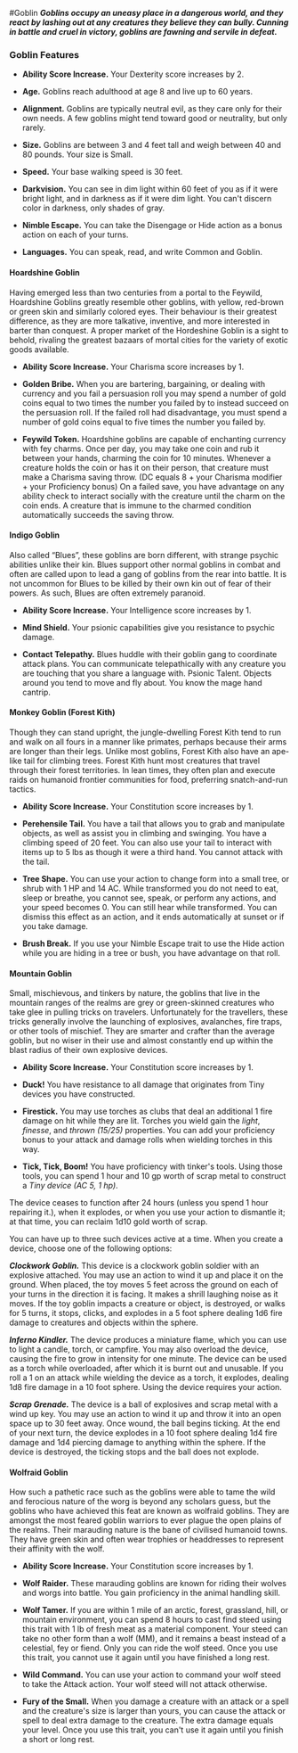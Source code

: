 #Goblin
***Goblins occupy an uneasy place in a dangerous world, and they react by lashing out at any creatures they believe they can bully. Cunning in battle and cruel in victory, goblins are fawning and servile in defeat.***

### Goblin Features
- **Ability Score Increase.** Your Dexterity score increases by 2.

- **Age.** Goblins reach adulthood at age 8 and live up to 60 years.

- **Alignment.** Goblins are typically neutral evil, as they care only for their own needs. A few goblins might tend toward good or neutrality, but only rarely.

- **Size.** Goblins are between 3 and 4 feet tall and weigh between 40 and 80 pounds. Your size is Small.

- **Speed.** Your base walking speed is 30 feet.

- **Darkvision.** You can see in dim light within 60 feet of you as if it were bright light, and in darkness as if it were dim light. You can't discern color in darkness, only shades of gray.

- **Nimble Escape.** You can take the Disengage or Hide action as a bonus action on each of your turns.

- **Languages.** You can speak, read, and write Common and Goblin.

#### Hoardshine Goblin
Having emerged less than two centuries from a portal to the Feywild, Hoardshine Goblins greatly resemble other goblins, with yellow, red-brown or green skin and similarly colored eyes. Their behaviour is their greatest difference, as they are more talkative, inventive, and more interested in barter than conquest. A proper market of the Hordeshine Goblin is a sight to behold, rivaling the greatest bazaars of mortal cities for the variety of exotic goods available.

- **Ability Score Increase.** Your Charisma score increases by 1.

- **Golden Bribe.** When you are bartering, bargaining, or dealing with currency and you fail a persuasion roll you may spend a number of gold coins equal to two times the number you failed by to instead succeed on the persuasion roll. If the failed roll had disadvantage, you must spend a number of gold coins equal to five times the number you failed by.

- **Feywild Token.** Hoardshine goblins are capable of enchanting currency with fey charms. Once per day, you may take one coin and rub it between your hands, charming the coin for 10 minutes. Whenever a creature holds the coin or has it on their person, that creature must make a Charisma saving throw. (DC equals 8 + your Charisma modifier + your Proficiency bonus) On a failed save, you have advantage on any ability check to interact socially with the creature until the charm on the coin ends. A creature that is immune to the charmed condition automatically succeeds the saving throw.

#### Indigo Goblin
Also called “Blues”, these goblins are born different, with strange psychic abilities unlike their kin. Blues support other normal goblins in combat and often are called upon to lead a gang of goblins from the rear into battle. It is not uncommon for Blues to be killed by their own kin out of fear of their powers. As such, Blues are often extremely paranoid.

- **Ability Score Increase.** Your Intelligence score increases by 1.

- **Mind Shield.** Your psionic capabilities give you resistance to psychic damage.

- **Contact Telepathy.** Blues huddle with their goblin gang to coordinate attack plans. You can communicate telepathically with any creature you are touching that you share a language with. Psionic Talent. Objects around you tend to move and fly about. You know the mage hand cantrip. 

#### Monkey Goblin (Forest Kith)
Though they can stand upright, the jungle-dwelling Forest Kith tend to run and walk on all fours in a manner like primates, perhaps because their arms are longer than their legs. Unlike most goblins, Forest Kith also have an ape-like tail for climbing trees. Forest Kith hunt most creatures that travel through their forest territories. In lean times, they often plan and execute raids on humanoid frontier communities for food, preferring snatch-and-run tactics.

- **Ability Score Increase.** Your Constitution score increases by 1.

- **Perehensile Tail.** You have a tail that allows you to grab and manipulate objects, as well as assist you in climbing and swinging. You have a climbing speed of 20 feet. You can also use your tail to interact with items up to 5 lbs as though it were a third hand. You cannot attack with the tail.

- **Tree Shape.** You can use your action to change form into a small tree, or shrub with 1 HP and 14 AC. While transformed you do not need to eat, sleep or breathe, you cannot see, speak, or perform any actions, and your speed becomes 0. You can still hear while transformed. You can dismiss this effect as an action, and it ends automatically at sunset or if you take damage.

- **Brush Break.** If you use your Nimble Escape trait to use the Hide action while you are hiding in a tree or bush, you have advantage on that roll.

#### Mountain Goblin
Small, mischievous, and tinkers by nature, the goblins that live in the mountain ranges of the realms are grey or green-skinned creatures who take glee in pulling tricks on travelers. Unfortunately for the travellers, these tricks generally involve the launching of explosives, avalanches, fire traps, or other tools of mischief. They are smarter and crafter than the average goblin, but no wiser in their use and almost constantly end up within the blast radius of their own explosive devices.

- **Ability Score Increase.** Your Constitution score increases by 1.

- **Duck!** You have resistance to all damage that originates from Tiny devices you have constructed.

- **Firestick.** You may use torches as clubs that deal an additional 1 fire damage on hit while they are lit. Torches you wield gain the *light*, *finesse*, and *thrown (15/25)* properties. You can add your proficiency bonus to your attack and damage rolls when wielding torches in this way.

- **Tick, Tick, Boom!** You have proficiency with tinker's tools. Using those tools, you can spend 1 hour and 10 gp worth of scrap metal to construct a *Tiny device (AC 5, 1 hp)*.

The device ceases to function after 24 hours (unless you spend 1 hour repairing it.), when it explodes, or when you use your action to dismantle it; at that time, you can reclaim 1d10 gold worth of scrap.

You can have up to three such devices active at a time. When you create a device, choose one of the following options: 

***Clockwork Goblin.*** This device is a clockwork goblin soldier with an explosive attached. You may use an action to wind it up and place it on the ground. When placed, the toy moves 5 feet across the ground on each of your turns in the direction it is facing. It makes a shrill laughing noise as it moves. If the toy goblin impacts a creature or object, is destroyed, or walks for 5 turns, it stops, clicks, and explodes in a 5 foot sphere dealing 1d6 fire damage to creatures and objects within the sphere.

***Inferno Kindler.*** The device produces a miniature flame, which you can use to light a candle, torch, or campfire. You may also overload the device, causing the fire to grow in intensity for one minute. The device can be used as a torch while overloaded, after which it is burnt out and unusable. If you roll a 1 on an attack while wielding the device as a torch, it explodes, dealing 1d8 fire damage in a 10 foot sphere. Using the device requires your action.

***Scrap Grenade.*** The device is a ball of explosives and scrap metal with a wind up key. You may use an action to wind it up and throw it into an open space up to 30 feet away. Once wound, the ball begins ticking. At the end of your next turn, the device explodes in a 10 foot sphere dealing 1d4 fire damage and 1d4 piercing damage to anything within the sphere. If the device is destroyed, the ticking stops and the ball does not explode.

#### Wolfraid Goblin
How such a pathetic race such as the goblins were able to tame the wild and ferocious nature of the worg is beyond any scholars guess, but the goblins who have achieved this feat are known as wolfraid goblins. They are amongst the most feared goblin warriors to ever plague the open plains of the realms. Their marauding nature is the bane of civilised humanoid towns. They have green skin and often wear trophies or headdresses to represent their affinity with the wolf.

- **Ability Score Increase.** Your Constitution score increases by 1.

- **Wolf Raider.** These marauding goblins are known for riding their wolves and worgs into battle. You gain proficiency in the animal handling skill.

- **Wolf Tamer.** If you are within 1 mile of an arctic, forest, grassland, hill, or mountain environment, you can spend 8 hours to cast find steed using this trait with 1 lb of fresh meat as a material component. Your steed can take no other form than a wolf (MM), and it remains a beast instead of a celestial, fey or fiend. Only you can ride the wolf steed. Once you use this trait, you cannot use it again until you have finished a long rest.

- **Wild Command.** You can use your action to command your wolf steed to take the Attack action. Your wolf steed will not attack otherwise. 

- **Fury of the Small.** When you damage a creature with an attack or a spell and the creature's size is larger than yours, you can cause the attack or spell to deal extra damage to the creature. The extra damage equals your level. Once you use this trait, you can't use it again until you finish a short or long rest.